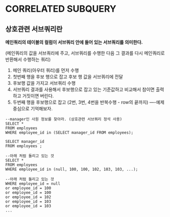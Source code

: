 # CORRELATED SUBQUERY

## 상호관련 서브쿼리란 

**메인쿼리의 테이블의 컬럼이 서브쿼리 안에 들어 있는 서브쿼리를 의미한다.**

\(메인쿼리의 값을 서브쿼리에 주고, 서브쿼리를 수행한 다음 그 결과를 다시 메인쿼리로 반환해서 수행하는 쿼리\)

1. 메인 쿼리\(아우터 쿼리\)를 먼저 수행
2. 첫번째 행을 후보 행으로 잡고 후보 행 값을 서브쿼리에 전달
3. 후보행 값을 가지고 서브쿼리 수행
4. 서브쿼리 결과를 사용해서 후보행으로 잡고 있는 기준값하고 비교해서 참이면 출력하고 거짓이면 버린다.
5. 두번째 행을 후보행으로 잡고 \(2번, 3번, 4번을 반복수행 - row의 끝까지\) —-예제 중심으로 기억해보자.

```text
--manager인 사원 정보를 찾아라. (상호관련 서브쿼리 정석 사용)
SELECT * 
FROM employees
WHERE employee_id in (SELECT manager_id FROM employees);

SELECT manager_id 
FROM employees ;

--아래 처럼 돌리고 있는 것
SELECT *
FROM employees 
WHERE employee_id in (null, 100, 100, 102, 103, 103, ...);

--아래 처럼 돌리고 있는 것
WHERE employee_id = null
or employee_id = 100
or employee_id = 100
or employee_id = 102
or employee_id = 103
or employee_id = 103
...
```


